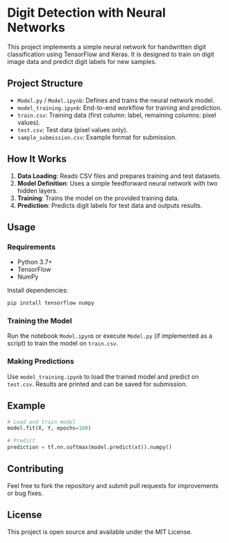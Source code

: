 # Digit Detection with Neural Networks

This project implements a simple neural network for handwritten digit classification using TensorFlow and Keras. It is designed to train on digit image data and predict digit labels for new samples.

## Project Structure

- `Model.py` / `Model.ipynb`: Defines and trains the neural network model.
- `model_training.ipynb`: End-to-end workflow for training and prediction.
- `train.csv`: Training data (first column: label, remaining columns: pixel values).
- `test.csv`: Test data (pixel values only).
- `sample_submission.csv`: Example format for submission.

## How It Works

1. **Data Loading**: Reads CSV files and prepares training and test datasets.
2. **Model Definition**: Uses a simple feedforward neural network with two hidden layers.
3. **Training**: Trains the model on the provided training data.
4. **Prediction**: Predicts digit labels for test data and outputs results.

## Usage

### Requirements
- Python 3.7+
- TensorFlow
- NumPy

Install dependencies:
```bash
pip install tensorflow numpy
```

### Training the Model
Run the notebook `Model.ipynb` or execute `Model.py` (if implemented as a script) to train the model on `train.csv`.

### Making Predictions
Use `model_training.ipynb` to load the trained model and predict on `test.csv`. Results are printed and can be saved for submission.

## Example
```python
# Load and train model
model.fit(X, Y, epochs=100)

# Predict
prediction = tf.nn.softmax(model.predict(xt)).numpy()
```

## Contributing
Feel free to fork the repository and submit pull requests for improvements or bug fixes.

## License
This project is open source and available under the MIT License.
